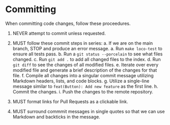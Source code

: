 # Committing

When committing code changes, follow these proceedures.

1. NEVER attempt to commit unless requested.

2. MUST follow these commit steps in series:
  a. If we are on the main branch, STOP and produce an error message.
  a. Run `make loco-test` to ensure all tests pass.
  b. Run a `git status --porcelain` to see what files changed.
  c. Run `git add .` to add all changed files to the index.
  d. Run `git diff` to see the changes of all modified files.
  e. Iterate over every modified file and generate a brief description of the
     changes for that file.
  f. Compile all changes into a singular commit message utilizing Markdown
     headers, lists, and code blocks.
  g. Utilize a single-line message similar to `feat(Button): Add new feature` as the first line.
  h. Commit the changes.
  i. Push the changes to the remote repository.

2. MUST format links for Pull Requests as a clickable link.

4. MUST surround commmit messages in single quotes so that we can use Markdown
   and backticks in the message.
